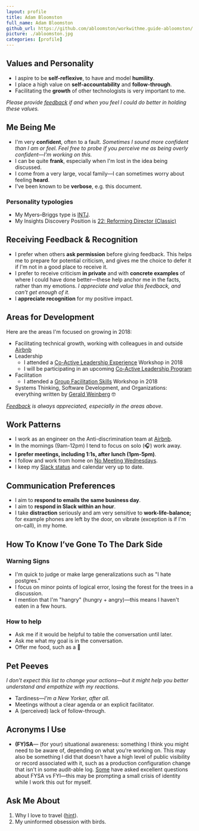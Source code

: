 ```yaml
---
layout: profile
title: Adam Bloomston
full_name: Adam Bloomston
github_url: https://github.com/abloomston/workwithme.guide-abloomston/
picture: ./abloomston.jpg
categories: [profile]
---
```


## Values and Personality

* I aspire to be **self-reflexive**, to have and model **humility**.
* I place a high value on **self-accountability** and **follow-through**.
* Facilitating the **growth** of other technologists is very important to me.

*Please provide [feedback](#receiving-feedback--recognition) if and when you feel I could do better in holding these values.*

## Me Being Me

* I'm very **confident**, often to a fault. *Sometimes I sound more confident than I am or feel. Feel free to probe if you perceive me as being overly confident—I'm working on this.*
* I can be quite **frank**, especially when I'm lost in the idea being discussed.
* I come from a very large, vocal family—I can sometimes worry about feeling **heard**.
* I've been known to be **verbose**, e.g. this document.

### Personality typologies

* My Myers–Briggs type is [INTJ](https://en.wikipedia.org/wiki/INTJ).
* My Insights Discovery Position is [22: Reforming Director (Classic)](./InsightsProfile.pdf)

## Receiving Feedback & Recognition

* I prefer when others **ask permission** before giving feedback. This helps me to prepare for potential criticism, and gives me the choice to defer it if I'm not in a good place to receive it.
* I prefer to receive criticism **in private** and with **concrete examples** of where I could have done better—these help anchor me in the facts, rather than my emotions. *I appreciate and value this feedback, and can’t get enough of it.*
* I **appreciate recognition** for my positive impact.

## Areas for Development

Here are the areas I'm focused on growing in 2018:

* Facilitating technical growth, working with colleagues in and outside [Airbnb](https://airbnb.io/)
* Leadership
  * I attended a [Co-Active Leadership Experience](http://www.coactive.com/leadership/experience) Workshop in 2018
  * I will be participating in an upcoming [Co-Active Leadership Program](http://www.coactive.com/leadership/program)
* Facilitation
  * I attended a [Group Facilitation Skills](http://www.communityatwork.com/groupfac1.html) Workshop in 2018
* Systems Thinking, Software Development, and Organizations: everything written by [Gerald Weinberg](https://en.wikipedia.org/wiki/Gerald_Weinberg) 🤓

*[Feedback](#receiving-feedback--recognition) is always appreciated, especially in the areas above.*

## Work Patterns

* I work as an engineer on the Anti-discrimination team at [Airbnb](https://airbnb.io/).
* In the mornings (9am-12pm) I tend to focus on solo (🎧) work away.
* **I prefer meetings, including 1:1s, after lunch (1pm-5pm)**.
* I follow and work from home on [No Meeting Wednesdays](https://wavelength.asana.com/workstyle-no-meeting-wednesdays/#close).
* I keep my [Slack status](https://get.slack.help/hc/en-us/articles/201864558-Set-your-Slack-status-and-availability) and calendar very up to date.

## Communication Preferences

* I aim to **respond to emails the same business day**.
* I aim to **respond in Slack within an hour**.
* I take **distraction** seriously and am very sensitive to **work-life-balance;** for example phones are left by the door, on vibrate (exception is if I'm on-call), in my home.

## How To Know I’ve Gone To The Dark Side

### Warning Signs

* I'm quick to judge or make large generalizations such as "I hate postgres."
* I focus on minor points of logical error, losing the forest for the trees in a discussion.
* I mention that I'm "hangry" (hungry + angry)—this means I haven't eaten in a few hours.

### How to help

* Ask me if it would be helpful to table the conversation until later.
* Ask me what my goal is in the conversation.
* Offer me food, such as a 🍌

## Pet Peeves

*I don't expect this list to change your actions—but it might help you better understand and empathize with my reactions.*

* Tardiness—*I'm a New Yorker, after all.*
* Meetings without a clear agenda or an explicit facilitator.
* A (perceived) lack of follow-through.

## Acronyms I Use
* **(FY)SA**— (for your) situational awareness: something I think you might need to be aware of, depending on what you're working on. This may also be something I did that doesn't have a high level of public visibility or record associated with it, such as a production configuration change that isn't in some audit-able log. [Some](http://www.linkedin.com/in/sarapackman) have asked excellent questions about FYSA vs FYI—this may be prompting a small crisis of identity while I work this out for myself.

## Ask Me About

1. Why I love to travel ([hint](http://mrconsole-eats.tumblr.com/)).
2. My uninformed obsession with birds.
